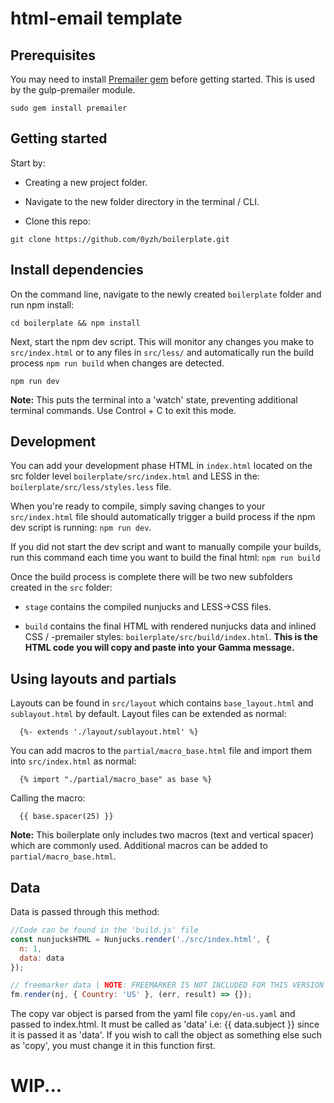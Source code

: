 # html-email template

## Prerequisites

You may need to install [Premailer gem](https://github.com/premailer/premailer/) before getting started. This is used by the gulp-premailer module.

```shell
sudo gem install premailer
```

## Getting started

Start by:

- Creating a new project folder.

- Navigate to the new folder directory in the terminal / CLI.

- Clone this repo:

```shell
git clone https://github.com/0yzh/boilerplate.git
```

## Install dependencies

On the command line, navigate to the newly created `boilerplate` folder and run npm install:

```shell
cd boilerplate && npm install
```

Next, start the npm dev script. This will monitor any changes you make to `src/index.html` or to any files in `src/less/` and automatically run the build process `npm run build` when changes are detected.

```shell
npm run dev
```
**Note:** This puts the terminal into a 'watch' state, preventing additional terminal commands. Use Control + C to exit this mode.

## Development

You can add your development phase HTML in `index.html` located on the src folder level `boilerplate/src/index.html` and LESS in the: `boilerplate/src/less/styles.less` file.

When you're ready to compile, simply saving changes to your `src/index.html` file should automatically trigger a build process if the npm dev script is running: `npm run dev`.

If you did not start the dev script and want to manually compile your builds, run this command each time you want to build the final html: `npm run build`

Once the build process is complete there will be two new subfolders created in the `src` folder:

- `stage` contains the compiled nunjucks and LESS->CSS files.

- `build` contains the final HTML with rendered nunjucks data and inlined CSS / -premailer styles: `boilerplate/src/build/index.html`. **This is the HTML code you will copy and paste into your Gamma message.**

## Using layouts and partials

Layouts can be found in `src/layout` which contains `base_layout.html` and `sublayout.html` by default. Layout files can be extended as normal:
```jinja
  {%- extends './layout/sublayout.html' %}
```

You can add macros to the `partial/macro_base.html` file and import them into `src/index.html` as normal:
```jinja
  {% import "./partial/macro_base" as base %}
```
Calling the macro:
```jinja
  {{ base.spacer(25) }}
```
**Note:** This boilerplate only includes two macros (text and vertical spacer) which are commonly used. Additional macros can be added to `partial/macro_base.html`.

## Data

Data is passed through this method:
```js
//Code can be found in the 'build.js' file
const nunjucksHTML = Nunjucks.render('./src/index.html', {
  n: 1,
  data: data
});

// freemarker data | NOTE: FREEMARKER IS NOT INCLUDED FOR THIS VERSION
fm.render(nj, { Country: 'US' }, (err, result) => {});
```
The copy var object is parsed from the yaml file `copy/en-us.yaml` and passed to index.html. It must be called as 'data' i.e: {{ data.subject }} since it is passed it as 'data'. If you wish to call the object as something else such as 'copy', you must change it in this function first.

# WIP...
